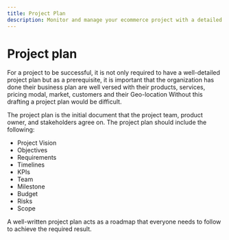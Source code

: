 ```yaml
---
title: Project Plan
description: Monitor and manage your ecommerce project with a detailed ecommerce project plan.
---
```


# Project plan

For a project to be successful, it is not only required to have a well-detailed project plan but as a prerequisite, it is important that the organization has done their business plan are well versed with their products, services, pricing modal, market, customers and their Geo-location Without this drafting a project plan would be difficult. 

The project plan is the initial document that the project team, product owner, and stakeholders agree on. The project plan should include the following:

- Project Vision
- Objectives
- Requirements
- Timelines
- KPIs
- Team
- Milestone
- Budget
- Risks
- Scope

A well-written project plan acts as a roadmap that everyone needs to follow to achieve the required result.

